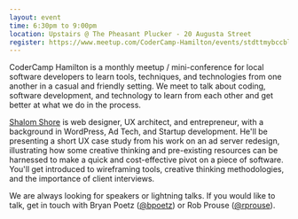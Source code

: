 ```yaml
---
layout: event
time: 6:30pm to 9:00pm
location: Upstairs @ The Pheasant Plucker - 20 Augusta Street
register: https://www.meetup.com/CoderCamp-Hamilton/events/stdttmybccblb/
---
```


CoderCamp Hamilton is a monthly meetup / mini-conference for local software developers to learn tools, techniques, and technologies from one another in a casual and friendly setting. We meet to talk about coding, software development, and technology to learn from each other and get better at what we do in the process.

[Shalom Shore](http://shalomshore.com/) is web designer, UX architect, and entrepreneur, with a background in WordPress, Ad Tech, and Startup development. He'll be presenting a short UX case study from his work on an ad server redesign, illustrating how some creative thinking and pre-existing resources can be harnessed to make a quick and cost-effective pivot on a piece of software. You'll get introduced to wireframing tools, creative thinking methodologies, and the importance of client interviews.

We are always looking for speakers or lightning talks. If you would like to talk, get in touch with Bryan Poetz ([@bpoetz](https://twitter.com/bpoetz)) or Rob Prouse ([@rprouse](https://twitter.com/rprouse)).